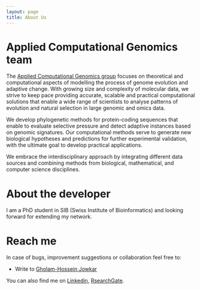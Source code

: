 ```yaml
---
layout: page
title: About Us
---
```

# Applied Computational Genomics team

The [Applied Computational Genomics group](https://www.zhaw.ch/en/lsfm/institutes-centres/icls/bioinformatics/) focuses on 
theoretical and computational aspects of modelling the process of genome evolution and adaptive change. With growing size 
and complexity of molecular data, we strive to keep pace providing accurate, scalable and practical computational solutions 
that enable a wide range of scientists to analyse patterns of evolution and natural selection in large genomic and omics data. 

We develop phylogenetic methods for protein-coding sequences that enable to evaluate selective pressure and detect adaptive
 instances based on genomic signatures. Our computational methods serve to generate new biological hypotheses and predictions
  for further experimental validation, with the ultimate goal to develop practical applications.

We embrace the interdisciplinary approach by integrating different data sources and combining methods from biological, 
mathematical, and computer science disciplines.


# About the developer

I am a PhD student in SIB (Swiss Institute of Bioinformatics) and looking forward for extending my network. 

# Reach me

In case of bugs, improvement suggestions or collaboration feel free to:

- Write to [Gholam-Hossein Jowkar](mailto:jowk_@_zhaw.ch)
    
You can also find me on [Linkedin](https://www.linkedin.com/in/gholam-hossein-jowkar/), [RsearchGate](https://www.researchgate.net/profile/Gholam-Hossein-Jowkar).

